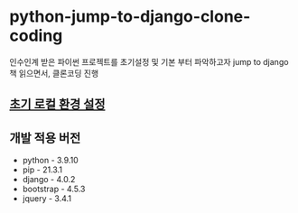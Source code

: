 # python-jump-to-django-clone-coding
인수인계 받은 파이썬 프로젝트를 초기설정 및 기본 부터 파악하고자 jump to django 책 읽으면서, 클론코딩 진행


## [초기 로컬 환경 설정](https://kyodaddy.github.io/archives/2022/02/12/python.html)

## 개발 적용 버전
* python - 3.9.10
* pip - 21.3.1
* django - 4.0.2
* bootstrap - 4.5.3
* jquery - 3.4.1
    

